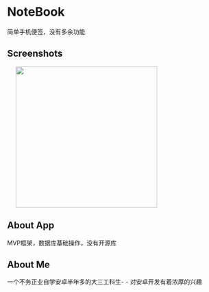 # NoteBook
简单手机便签，没有多余功能



## Screenshots
<img src="ScreenShots/note.gif" width="330"  hspace="20">




## About App
MVP框架，数据库基础操作，没有开源库

## About Me
一个不务正业自学安卓半年多的大三工科生- - 对安卓开发有着浓厚的兴趣


